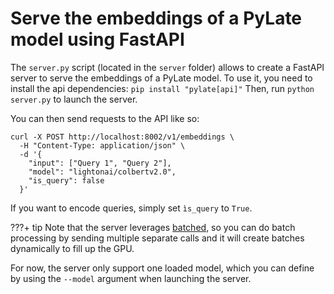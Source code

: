 # Serve the embeddings of a PyLate model using FastAPI
The ```server.py``` script (located in the ```server``` folder) allows to create a FastAPI server to serve the embeddings of a PyLate model.
To use it, you need to install the api dependencies: ```pip install "pylate[api]"```
Then, run ```python server.py``` to launch the server.

You can then send requests to the API like so:
```
curl -X POST http://localhost:8002/v1/embeddings \
  -H "Content-Type: application/json" \
  -d '{
    "input": ["Query 1", "Query 2"],
    "model": "lightonai/colbertv2.0",
    "is_query": false
  }'
```
If you want to encode queries, simply set ```ìs_query``` to ```True```.

???+ tip
    Note that the server leverages [batched](https://github.com/mixedbread-ai/batched), so you can do batch processing by sending multiple separate calls and it will create batches dynamically to fill up the GPU.

For now, the server only support one loaded model, which you can define by using the ```--model``` argument when launching the server.
